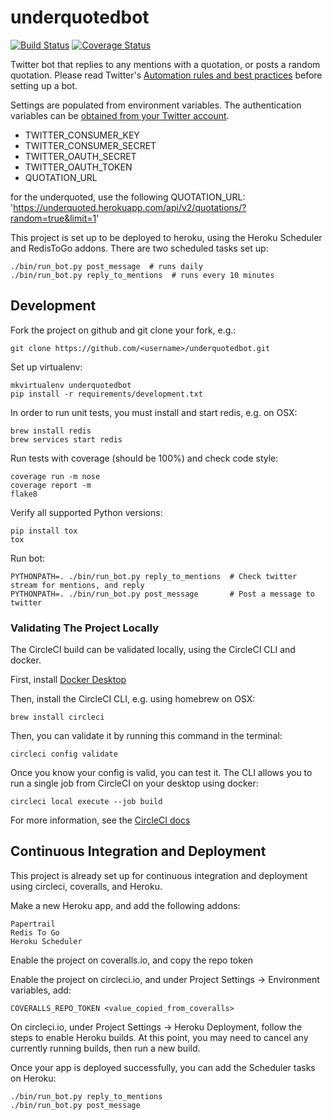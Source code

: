 underquotedbot
==============

[![Build Status](https://circleci.com/gh/jessamynsmith/underquotedbot.svg?style=shield)](https://circleci.com/gh/jessamynsmith/underquotedbot)
[![Coverage Status](https://coveralls.io/repos/jessamynsmith/underquotedbot/badge.svg?branch=master)](https://coveralls.io/r/jessamynsmith/underquotedbot?branch=master)

Twitter bot that replies to any mentions with a quotation, or posts a random quotation.
Please read Twitter's [Automation rules and best practices](https://support.twitter.com/articles/76915-automation-rules-and-best-practices/)
before setting up a bot.

Settings are populated from environment variables. The authentication variables can be
[obtained from your Twitter account](https://dev.twitter.com/oauth/overview/application-owner-access-tokens/).

- TWITTER_CONSUMER_KEY
- TWITTER_CONSUMER_SECRET
- TWITTER_OAUTH_SECRET
- TWITTER_OAUTH_TOKEN
- QUOTATION_URL

for the underquoted, use the following QUOTATION_URL:
'https://underquoted.herokuapp.com/api/v2/quotations/?random=true&limit=1'

This project is set up to be deployed to heroku, using the Heroku Scheduler and RedisToGo addons.
There are two scheduled tasks set up:

    ./bin/run_bot.py post_message  # runs daily
    ./bin/run_bot.py reply_to_mentions  # runs every 10 minutes

Development
-----------

Fork the project on github and git clone your fork, e.g.:

    git clone https://github.com/<username>/underquotedbot.git

Set up virtualenv:

    mkvirtualenv underquotedbot
    pip install -r requirements/development.txt

In order to run unit tests, you must install and start redis, e.g. on OSX:

    brew install redis
    brew services start redis

Run tests with coverage (should be 100%) and check code style:

    coverage run -m nose
    coverage report -m
    flake8

Verify all supported Python versions:

    pip install tox
    tox

Run bot:

    PYTHONPATH=. ./bin/run_bot.py reply_to_mentions  # Check twitter stream for mentions, and reply
    PYTHONPATH=. ./bin/run_bot.py post_message       # Post a message to twitter

   
### Validating The Project Locally

The CircleCI build can be validated locally, using the CircleCI CLI and docker. 

First, install [Docker Desktop](https://www.docker.com/products/docker-desktop)

Then, install the CircleCI CLI, e.g. using homebrew on OSX:

    brew install circleci

Then, you can validate it by running this command in the terminal:

    circleci config validate

Once you know your config is valid, you can test it.
The CLI allows you to run a single job from CircleCI on your desktop using docker:

    circleci local execute --job build

For more information, see the [CircleCI docs](https://circleci.com/docs/2.0/local-cli/#validate-a-circleci-config)
 
    
Continuous Integration and Deployment
-------------------------------------

This project is already set up for continuous integration and deployment using circleci, coveralls,
and Heroku.

Make a new Heroku app, and add the following addons:

	Papertrail
	Redis To Go
	Heroku Scheduler

Enable the project on coveralls.io, and copy the repo token

Enable the project on circleci.io, and under Project Settings -> Environment variables, add:

    COVERALLS_REPO_TOKEN <value_copied_from_coveralls>
    
On circleci.io, under Project Settings -> Heroku Deployment, follow the steps to enable
Heroku builds. At this point, you may need to cancel any currently running builds, then run
a new build.

Once your app is deployed successfully, you can add the Scheduler tasks on Heroku:

    ./bin/run_bot.py reply_to_mentions
    ./bin/run_bot.py post_message
